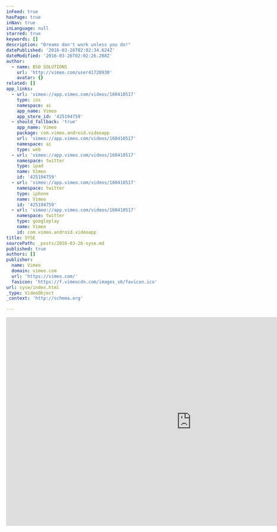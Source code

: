 ```yaml
---
inFeed: true
hasPage: true
inNav: true
inLanguage: null
starred: true
keywords: []
description: "Dreams don't work unless you do!"
datePublished: '2016-03-26T02:02:34.624Z'
dateModified: '2016-03-26T02:02:26.288Z'
author:
  - name: BSO SOLUTIONS
    url: 'http://vimeo.com/user41720930'
    avatar: {}
related: []
app_links:
  - url: 'vimeo://app.vimeo.com/videos/160410517'
    type: ios
    namespace: ai
    app_name: Vimeo
    app_store_id: '425194759'
  - should_fallback: 'true'
    app_name: Vimeo
    package: com.vimeo.android.videoapp
    url: 'vimeo://app.vimeo.com/videos/160410517'
    namespace: ai
    type: web
  - url: 'vimeo://app.vimeo.com/videos/160410517'
    namespace: twitter
    type: ipad
    name: Vimeo
    id: '425194759'
  - url: 'vimeo://app.vimeo.com/videos/160410517'
    namespace: twitter
    type: iphone
    name: Vimeo
    id: '425194759'
  - url: 'vimeo://app.vimeo.com/videos/160410517'
    namespace: twitter
    type: googleplay
    name: Vimeo
    id: com.vimeo.android.videoapp
title: SYSE
sourcePath: _posts/2016-03-26-syse.md
published: true
authors: []
publisher:
  name: Vimeo
  domain: vimeo.com
  url: 'https://vimeo.com/'
  favicon: 'https://f.vimeocdn.com/images_v6/favicon.ico'
url: syse/index.html
_type: VideoObject
_context: 'http://schema.org'

---
```

<iframe src="https://cdn.embedly.com/widgets/media.html?src=https%3A%2F%2Fplayer.vimeo.com%2Fvideo%2F160410517&amp;url=https%3A%2F%2Fvimeo.com%2F160410517&amp;image=http%3A%2F%2Fi.vimeocdn.com%2Fvideo%2F562394759_1280.jpg&amp;key=b7d04c9b404c499eba89ee7072e1c4f7&amp;type=text%2Fhtml&amp;schema=vimeo" width="1000" height="563" scrolling="no" frameborder="0" allowfullscreen="allowfullscreen" style=""></iframe>